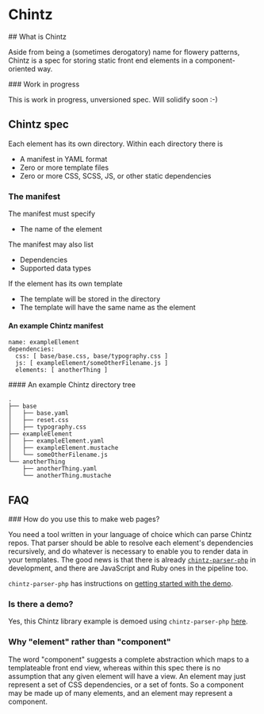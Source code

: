 Chintz
======

## What is Chintz

Aside from being a (sometimes derogatory) name for flowery patterns, Chintz is a spec for storing static front end elements in a component-oriented way.

### Work in progress

This is work in progress, unversioned spec. Will solidify soon :-)

## Chintz spec

Each element has its own directory. Within each directory there is
 - A manifest in YAML format
 - Zero or more template files
 - Zero or more CSS, SCSS, JS, or other static dependencies

### The manifest

The manifest must specify
 - The name of the element

The manifest may also list
 - Dependencies
 - Supported data types

If the element has its own template
 - The template will be stored in the directory
 - The template will have the same name as the element

#### An example Chintz manifest

```
name: exampleElement
dependencies:
  css: [ base/base.css, base/typography.css ]
  js: [ exampleElement/someOtherFilename.js ]
  elements: [ anotherThing ]
```

#### An example Chintz directory tree

```
.
├── base
│   ├── base.yaml
│   ├── reset.css
│   ├── typography.css
├── exampleElement
│   ├── exampleElement.yaml
│   ├── exampleElement.mustache
│   └── someOtherFilename.js
└── anotherThing
    ├── anotherThing.yaml
    └── anotherThing.mustache
```

## FAQ

### How do you use this to make web pages?

You need a tool written in your language of choice which can parse Chintz repos. That parser should be able to resolve each element's dependencies recursively, and do whatever is necessary to enable you to render data in your templates. The good news is that there is already [`chintz-parser-php`](https://github.com/pgchamberlin/chintz-parser-php) in development, and there are JavaScript and Ruby ones in the pipeline too.

`chintz-parser-php` has instructions on [getting started with the demo](https://github.com/pgchamberlin/chintz-parser-php).

### Is there a demo?

Yes, this Chintz library example is demoed using `chintz-parser-php` [here](http://peterchamberlin.com/experiments/chintz-parser-php/index.php).

### Why "element" rather than "component"

The word "component" suggests a complete abstraction which maps to a templateable front end view, whereas within this spec there is no assumption that any given element will have a view. An element may just represent a set of CSS dependencies, or a set of fonts. So a component may be made up of many elements, and an element may represent a component.
